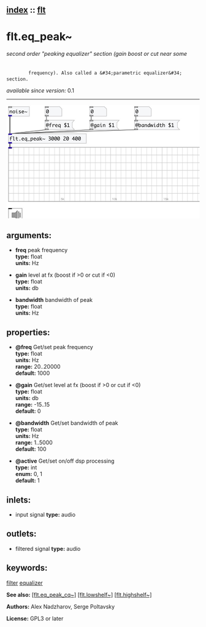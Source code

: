 [index](index.html) :: [flt](category_flt.html)
---

# flt.eq_peak~

###### second order &#34;peaking equalizer&#34; section (gain boost or cut near some
            frequency). Also called a &#34;parametric equalizer&#34; section.

*available since version:* 0.1

---




[![example](../examples/img/flt.eq_peak~.jpg)](../examples/pd/flt.eq_peak~.pd)



## arguments:

* **freq**
peak frequency<br>
__type:__ float<br>
__units:__ Hz<br>

* **gain**
level at fx (boost if &gt;0 or cut if &lt;0)<br>
__type:__ float<br>
__units:__ db<br>

* **bandwidth**
bandwidth of peak<br>
__type:__ float<br>
__units:__ Hz<br>





## properties:

* **@freq** 
Get/set peak frequency<br>
__type:__ float<br>
__units:__ Hz<br>
__range:__ 20..20000<br>
__default:__ 1000<br>

* **@gain** 
Get/set level at fx (boost if &gt;0 or cut if &lt;0)<br>
__type:__ float<br>
__units:__ db<br>
__range:__ -15..15<br>
__default:__ 0<br>

* **@bandwidth** 
Get/set bandwidth of peak<br>
__type:__ float<br>
__units:__ Hz<br>
__range:__ 1..5000<br>
__default:__ 100<br>

* **@active** 
Get/set on/off dsp processing<br>
__type:__ int<br>
__enum:__ 0, 1<br>
__default:__ 1<br>



## inlets:

* input signal 
__type:__ audio<br>



## outlets:

* filtered signal
__type:__ audio<br>



## keywords:

[filter](keywords/filter.html)
[equalizer](keywords/equalizer.html)



**See also:**
[\[flt.eq_peak_cq~\]](flt.eq_peak_cq~.html)
[\[flt.lowshelf~\]](flt.lowshelf~.html)
[\[flt.highshelf~\]](flt.highshelf~.html)




**Authors:** Alex Nadzharov, Serge Poltavsky




**License:** GPL3 or later





